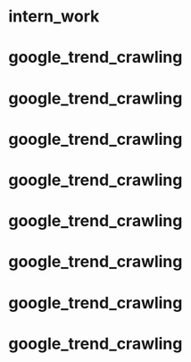 # intern_work
# google_trend_crawling
# google_trend_crawling
# google_trend_crawling
# google_trend_crawling
# google_trend_crawling
# google_trend_crawling
# google_trend_crawling
# google_trend_crawling
